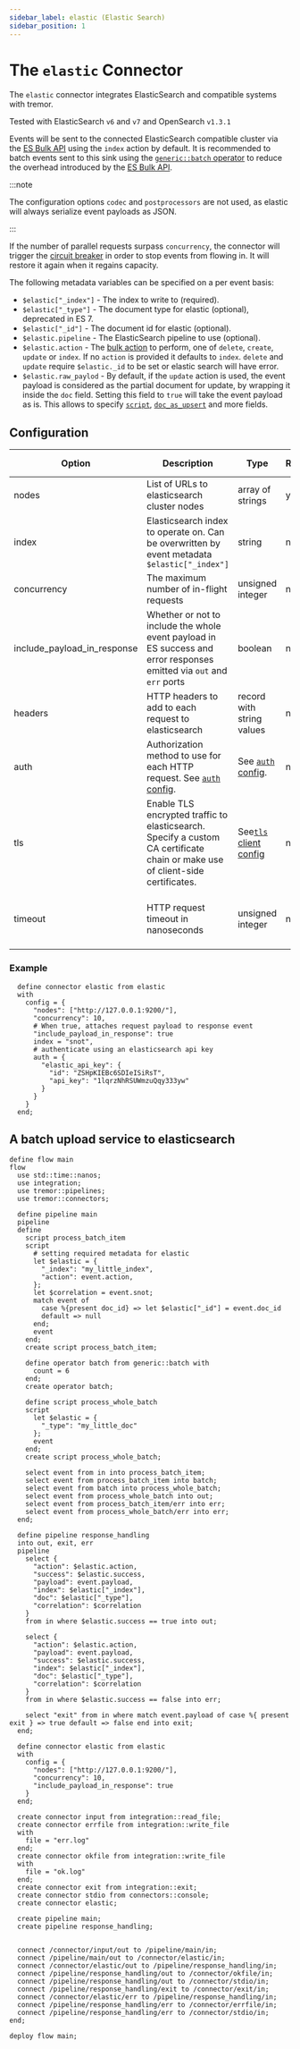 ```yaml
---
sidebar_label: elastic (Elastic Search)
sidebar_position: 1
---
```


# The `elastic` Connector

The `elastic` connector integrates ElasticSearch and compatible systems with tremor.

Tested with ElasticSearch `v6` and `v7` and OpenSearch `v1.3.1`

Events will be sent to the connected ElasticSearch compatible cluster via the [ES Bulk API](https://www.elastic.co/guide/en/elasticsearch/reference/current/docs-bulk.html)
using the `index` action by default.  It is recommended to batch events sent to this sink using the [`generic::batch` operator](../operators/batch.md) to reduce the overhead introduced by the [ES Bulk API](https://www.elastic.co/guide/en/elasticsearch/reference/current/docs-bulk.html).

:::note

The configuration options `codec` and `postprocessors` are not used, as elastic will always serialize event payloads as JSON.

:::

If the number of parallel requests surpass `concurrency`, the connector will trigger the [circuit breaker](../../concepts/runtime_capabilities.md#the-circuit-breaker-mechanism) in order to stop events from flowing in. It will restore it again when it regains capacity.

The following metadata variables can be specified on a per event basis:

- `$elastic["_index"]` - The index to write to (required).
- `$elastic["_type"]` - The document type for elastic (optional), deprecated in ES 7.
- `$elastic["_id"]`   - The document id for elastic (optional).
- `$elastic.pipeline` - The ElasticSearch pipeline to use (optional).
- `$elastic.action` - The [bulk action](https://www.elastic.co/guide/en/elasticsearch/reference/current/docs-bulk.html) to perform, one of `delete`, `create`, `update` or `index`. If no `action` is provided it defaults to `index`. `delete` and `update` require `$elastic._id` to be set or elastic search will have error.
- `$elastic.raw_paylod` - By default, if the `update` action is used, the event payload is considered as the partial document for update, by wrapping it inside the `doc` field. Setting this field to `true` will take the event payload as is. This allows to specify [`script`](https://www.elastic.co/guide/en/elasticsearch/reference/current/docs-update.html#update-api-example), [`doc_as_upsert`](https://www.elastic.co/guide/en/elasticsearch/reference/current/docs-update.html#doc_as_upsert) and more fields.


## Configuration

| Option                      | Description                                                                                                                   | Type                                                       | Required | Default value                       |
|-----------------------------|-------------------------------------------------------------------------------------------------------------------------------|------------------------------------------------------------|----------|-------------------------------------|
| nodes                       | List of URLs to elasticsearch cluster nodes                                                                                   | array of strings                                           | yes      |                                     |
| index                       | Elasticsearch index to operate on. Can be overwritten by event metadata `$elastic["_index"]`                                  | string                                                     | no       |                                     |
| concurrency                 | The maximum number of in-flight requests                                                                                      | unsigned integer                                           | no       | 4                                   |
| include_payload_in_response | Whether or not to include the whole event payload in ES success and error responses emitted via `out` and `err` ports         | boolean                                                    | no       | false                               |
| headers                     | HTTP headers to add to each request to elasticsearch                                                                          | record with string values                                  | no       |                                     |
| auth                        | Authorization method to use for each HTTP request. See [`auth` config](./common_configuration.md#auth).                       | See [`auth` config](./common_configuration.md#auth).       | no       |                                     |
| tls                         | Enable TLS encrypted traffic to elasticsearch. Specify a custom CA certificate chain or make use of client-side certificates. | See[`tls` client config](./common_configuration.md#client) | no       |                                     |
| timeout                     | HTTP request timeout in nanoseconds                                                                                           | unsigned integer                                           | no       | By default no timeout is specified. |


### Example

```tremor title="config.troy"
  define connector elastic from elastic
  with
    config = {
      "nodes": ["http://127.0.0.1:9200/"],
      "concurrency": 10,
      # When true, attaches request payload to response event
      "include_payload_in_response": true
      index = "snot",
      # authenticate using an elasticsearch api key
      auth = {
        "elastic_api_key": {
          "id": "ZSHpKIEBc6SDIeISiRsT",
          "api_key": "1lqrzNhRSUWmzuQqy333yw"
        }
      }
    }
  end;
```

## A batch upload service to elasticsearch

```tremor
define flow main
flow
  use std::time::nanos;
  use integration;
  use tremor::pipelines;
  use tremor::connectors;

  define pipeline main
  pipeline
  define
    script process_batch_item
    script
      # setting required metadata for elastic
      let $elastic = {
        "_index": "my_little_index",
        "action": event.action,
      };
      let $correlation = event.snot;
      match event of
        case %{present doc_id} => let $elastic["_id"] = event.doc_id
        default => null
      end;
      event
    end;
    create script process_batch_item;

    define operator batch from generic::batch with
      count = 6
    end;
    create operator batch;

    define script process_whole_batch
    script
      let $elastic = {
        "_type": "my_little_doc"
      };
      event
    end;
    create script process_whole_batch;

    select event from in into process_batch_item;
    select event from process_batch_item into batch;
    select event from batch into process_whole_batch;
    select event from process_whole_batch into out;
    select event from process_batch_item/err into err;
    select event from process_whole_batch/err into err;
  end;

  define pipeline response_handling
  into out, exit, err
  pipeline
    select {
      "action": $elastic.action,
      "success": $elastic.success,
      "payload": event.payload,
      "index": $elastic["_index"],
      "doc": $elastic["_type"],
      "correlation": $correlation
    }
    from in where $elastic.success == true into out;

    select {
      "action": $elastic.action,
      "payload": event.payload,
      "success": $elastic.success,
      "index": $elastic["_index"],
      "doc": $elastic["_type"],
      "correlation": $correlation
    }
    from in where $elastic.success == false into err;

    select "exit" from in where match event.payload of case %{ present exit } => true default => false end into exit;
  end;

  define connector elastic from elastic
  with
    config = {
      "nodes": ["http://127.0.0.1:9200/"],
      "concurrency": 10,
      "include_payload_in_response": true
    }
  end;

  create connector input from integration::read_file;
  create connector errfile from integration::write_file
  with
    file = "err.log"
  end;
  create connector okfile from integration::write_file
  with
    file = "ok.log"
  end;
  create connector exit from integration::exit;
  create connector stdio from connectors::console;
  create connector elastic;

  create pipeline main;
  create pipeline response_handling;


  connect /connector/input/out to /pipeline/main/in;
  connect /pipeline/main/out to /connector/elastic/in;
  connect /connector/elastic/out to /pipeline/response_handling/in;
  connect /pipeline/response_handling/out to /connector/okfile/in;
  connect /pipeline/response_handling/out to /connector/stdio/in;
  connect /pipeline/response_handling/exit to /connector/exit/in;
  connect /connector/elastic/err to /pipeline/response_handling/in;
  connect /pipeline/response_handling/err to /connector/errfile/in;
  connect /pipeline/response_handling/err to /connector/stdio/in;
end;

deploy flow main;
```
